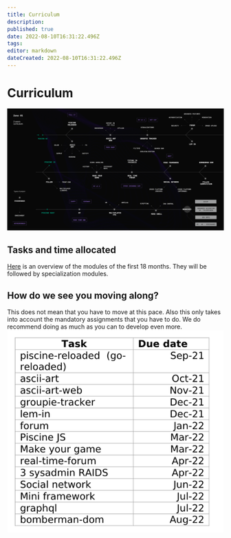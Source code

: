 ```yaml
---
title: Curriculum
description: 
published: true
date: 2022-08-10T16:31:22.496Z
tags: 
editor: markdown
dateCreated: 2022-08-10T16:31:22.496Z
---
```


# Curriculum
![01-curriculum.png](/01-curriculum.png)

## Tasks and time allocated
[Here](https://koodjohvi.notion.site/77505953cd7c4ffe8433b346b6dffccc?v=f28c89fc3f2b4fc58d006213ccf8edb0) is an overview of the modules of the first 18 months. They will be followed by specialization modules.
## How do we see you moving along?
This does not mean that you have to move at this pace. Also this only takes into account the mandatory assignments that you have to do. We do recommend doing as much as you can to develop even more.
![screenshot_2021-10-14_at_16.46.02.png](/screenshot_2021-10-14_at_16.46.02.png)